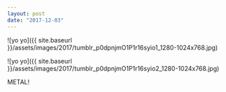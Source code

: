 ```yaml
---
layout: post
date: "2017-12-03"
---
```


![yo yo]({{ site.baseurl }}/assets/images/2017/tumblr_p0dpnjmO1P1r16syio1_1280-1024x768.jpg)

![yo yo]({{ site.baseurl }}/assets/images/2017/tumblr_p0dpnjmO1P1r16syio2_1280-1024x768.jpg)

METAL!
